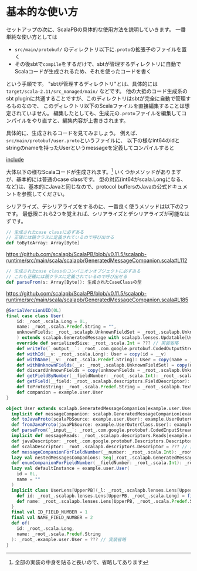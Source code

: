 # 基本的な使い方

セットアップの次に、ScalaPBの具体的な使用方法を説明していきます。
一番単純な使い方としては

- `src/main/protobuf/` のディレクトリ以下に`.proto`の拡張子のファイルを置く
- その後sbtで`compile`をするだけで、sbtが管理するディレクトリに自動でScalaコードが生成されるため、それを使ったコードを書く

という手順です。
"sbtが管理するディレクトリ"とは、具体的には`target/scala-2.11/src_managed/main/`
などです。
他の大抵のコード生成系のsbt pluginに共通することですが、このディレクトリはsbtが完全に自動で管理するものなので、
このディレクトリ以下のScalaファイルを直接編集することは想定されていません。
編集したとしても、生成元の`.proto`ファイルを編集してコンパイルをやり直すと、編集内容が上書きされます。


具体的に、生成されるコードを見てみましょう。
例えば、`src/main/protobuf/user.proto`というファイルに、
以下の様なint64のidとstringのnameを持ったUserというmessageを定義してコンパイルすると

[include](main/protobuf/user.proto)

大体以下の様なScalaコードが生成されます。[^generated-code]
いくつかメソッドがありますが、基本的には普通のcase classです。
型の対応(int64がscala.Longになる、など)は、基本的にJavaと同じなので、protocol buffersのJavaの公式ドキュメントを参照してください。

シリアライズ、デシリアライズをするのに、一番良く使うメソッドは以下の2つです。
最低限これら2つを覚えれば、シリアライズとデシリアライズが可能なはずです。

```scala
// 生成されたcase classに必ずある
// 正確には親クラスに定義されているので呼び出せる
def toByteArray: Array[Byte]
```

https://github.com/scalapb/ScalaPB/blob/v0.11.5/scalapb-runtime/src/main/scala/scalapb/GeneratedMessageCompanion.scala#L112

```scala
// 生成されたcase classのコンパニオンオブジェクトに必ずある
// これも正確には親クラスに定義されているので呼び出せる
def parseFrom(s: Array[Byte]): 生成されたCaseClassの型
```

https://github.com/scalapb/ScalaPB/blob/v0.11.5/scalapb-runtime/src/main/scala/scalapb/GeneratedMessageCompanion.scala#L185


```scala mdoc:silent
@SerialVersionUID(0L)
final case class User(
    id: _root_.scala.Long = 0L,
    name: _root_.scala.Predef.String = "",
    unknownFields: _root_.scalapb.UnknownFieldSet = _root_.scalapb.UnknownFieldSet.empty
    ) extends scalapb.GeneratedMessage with scalapb.lenses.Updatable[User] {
    override def serializedSize: _root_.scala.Int = ??? // 実装省略
    def writeTo(`_output__`: _root_.com.google.protobuf.CodedOutputStream): _root_.scala.Unit = ??? // 実装省略
    def withId(__v: _root_.scala.Long): User = copy(id = __v)
    def withName(__v: _root_.scala.Predef.String): User = copy(name = __v)
    def withUnknownFields(__v: _root_.scalapb.UnknownFieldSet) = copy(unknownFields = __v)
    def discardUnknownFields = copy(unknownFields = _root_.scalapb.UnknownFieldSet.empty)
    def getFieldByNumber(__fieldNumber: _root_.scala.Int): _root_.scala.Any = ??? // 実装省略
    def getField(__field: _root_.scalapb.descriptors.FieldDescriptor): _root_.scalapb.descriptors.PValue = ??? // 実装省略
    def toProtoString: _root_.scala.Predef.String = _root_.scalapb.TextFormat.printToUnicodeString(this)
    def companion = example.user.User
}

object User extends scalapb.GeneratedMessageCompanion[example.user.User] with scalapb.JavaProtoSupport[example.user.User, example.UserOuterClass.User] {
  implicit def messageCompanion: scalapb.GeneratedMessageCompanion[example.user.User] with scalapb.JavaProtoSupport[example.user.User, example.UserOuterClass.User] = this
  def toJavaProto(scalaPbSource: example.user.User): example.UserOuterClass.User = ??? // 実装省略
  def fromJavaProto(javaPbSource: example.UserOuterClass.User): example.user.User = ??? // 実装省略
  def parseFrom(`_input__`: _root_.com.google.protobuf.CodedInputStream): example.user.User = ??? // 実装省略
  implicit def messageReads: _root_.scalapb.descriptors.Reads[example.user.User] = ??? 
  def javaDescriptor: _root_.com.google.protobuf.Descriptors.Descriptor = ??? // 実装省略
  def scalaDescriptor: _root_.scalapb.descriptors.Descriptor = ??? // 実装省略
  def messageCompanionForFieldNumber(__number: _root_.scala.Int): _root_.scalapb.GeneratedMessageCompanion[_] = throw new MatchError(__number)
  lazy val nestedMessagesCompanions: Seq[_root_.scalapb.GeneratedMessageCompanion[_ <: _root_.scalapb.GeneratedMessage]] = Seq.empty
  def enumCompanionForFieldNumber(__fieldNumber: _root_.scala.Int): _root_.scalapb.GeneratedEnumCompanion[_] = throw new MatchError(__fieldNumber)
  lazy val defaultInstance = example.user.User(
    id = 0L,
    name = ""
  )
  implicit class UserLens[UpperPB](_l: _root_.scalapb.lenses.Lens[UpperPB, example.user.User]) extends _root_.scalapb.lenses.ObjectLens[UpperPB, example.user.User](_l) {
    def id: _root_.scalapb.lenses.Lens[UpperPB, _root_.scala.Long] = field(_.id)((c_, f_) => c_.copy(id = f_))
    def name: _root_.scalapb.lenses.Lens[UpperPB, _root_.scala.Predef.String] = field(_.name)((c_, f_) => c_.copy(name = f_))
  }
  final val ID_FIELD_NUMBER = 1
  final val NAME_FIELD_NUMBER = 2
  def of(
    id: _root_.scala.Long,
    name: _root_.scala.Predef.String
  ): _root_.example.user.User = ??? // 実装省略
}
```


[^generated-code]: 全部の実装の中身を貼ると長いので、省略してあります
